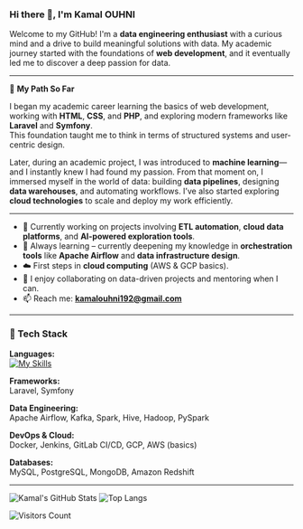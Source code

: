 ### Hi there 👋, I'm Kamal OUHNI

Welcome to my GitHub! I'm a **data engineering enthusiast** with a curious mind and a drive to build meaningful solutions with data. My academic journey started with the foundations of **web development**, and it eventually led me to discover a deep passion for data.

---

🧭 **My Path So Far**

I began my academic career learning the basics of web development, working with **HTML**, **CSS**, and **PHP**, and exploring modern frameworks like **Laravel** and **Symfony**.  
This foundation taught me to think in terms of structured systems and user-centric design.

Later, during an academic project, I was introduced to **machine learning**—and I instantly knew I had found my passion. From that moment on, I immersed myself in the world of data: building **data pipelines**, designing **data warehouses**, and automating workflows. I’ve also started exploring **cloud technologies** to scale and deploy my work efficiently.

---

- 🔭 Currently working on projects involving **ETL automation**, **cloud data platforms**, and **AI-powered exploration tools**.
- 🌱 Always learning – currently deepening my knowledge in **orchestration tools** like **Apache Airflow** and **data infrastructure design**.
- ☁️ First steps in **cloud computing** (AWS & GCP basics).
- 💬 I enjoy collaborating on data-driven projects and mentoring when I can.
- 📫 Reach me: **kamalouhni192@gmail.com**

---

### 🧰 Tech Stack

**Languages:**  
[![My Skills](https://skillicons.dev/icons?i=py,sql,php,java,html,css)](https://skillicons.dev)

**Frameworks:**  
Laravel, Symfony

**Data Engineering:**  
Apache Airflow, Kafka, Spark, Hive, Hadoop, PySpark

**DevOps & Cloud:**  
Docker, Jenkins, GitLab CI/CD, GCP, AWS (basics)

**Databases:**  
MySQL, PostgreSQL, MongoDB, Amazon Redshift

---


![Kamal's GitHub Stats](https://github-readme-stats.vercel.app/api?username=KamalOUHNI&count_private=true&show_icons=true&include_all_commits=true)
![Top Langs](https://github-readme-stats.vercel.app/api/top-langs/?username=KamalOUHNI&hide=TeX&layout=compact)

![Visitors Count](https://komarev.com/ghpvc/?username=KamalOUHNI)
